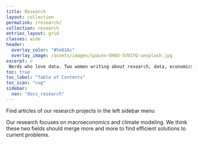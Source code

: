 ```yaml
---
title: Research
layout: collection
permalink: /research/
collection: research
entries_layout: grid
classes: wide
header:
  overlay_color: "#5e616c"
  overlay_image: /assets/images/spacex-OHOU-5UVIYQ-unsplash.jpg
excerpt: >
 Nerds who love data. Two women writing about research, data, economics and climate.<br />
toc: true
toc_label: "Table of Contents"
toc_icon: "cog"
sidebar:
  nav: "docs_research"
---
```



Find articles of our research projects in the left sidebar menu

Our research focuses on macroeconomics and climate modeling. We think these two fields should merge more and more to find efficient solutions to current problems.
